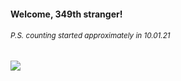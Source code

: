 #### Welcome, 349th stranger!

###### <sup>P.S. counting started approximately in 10.01.21</sup>

<img src="https://kraftwerk28.pp.ua/vcnt.png"></img>
